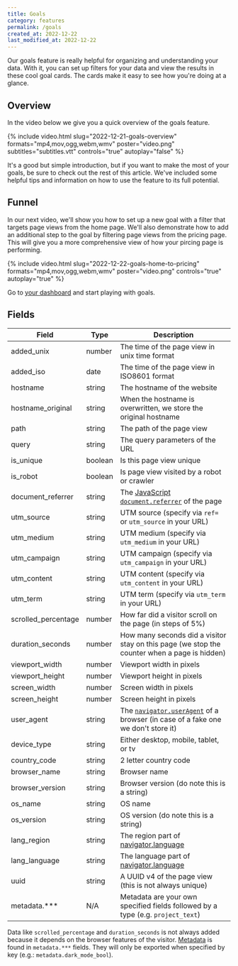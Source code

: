 ```yaml
---
title: Goals
category: features
permalink: /goals
created_at: 2022-12-22
last_modified_at: 2022-12-22
---
```


Our goals feature is really helpful for organizing and understanding your data. With it, you can set up filters for your data and view the results in these cool goal cards. The cards make it easy to see how you're doing at a glance.

## Overview

In the video below we give you a quick overview of the goals feature.

{%
  include video.html
  slug="2022-12-21-goals-overview"
  formats="mp4,mov,ogg,webm,wmv"
  poster="video.png"
  subtitles="subtitles.vtt"
  controls="true"
  autoplay="false"
%}

It's a good but simple introduction, but if you want to make the most of your goals, be sure to check out the rest of this article. We've included some helpful tips and information on how to use the feature to its full potential.

## Funnel

In our next video, we'll show you how to set up a new goal with a filter that targets page views from the home page. We'll also demonstrate how to add an additional step to the goal by filtering page views from the pricing page. This will give you a more comprehensive view of how your pircing page is performing.

{%
  include video.html
  slug="2022-12-22-goals-home-to-pricing"
  formats="mp4,mov,ogg,webm,wmv"
  poster="video.png"
  controls="true"
  autoplay="true"
%}

Go to [your dashboard](https://simpleanalytics.com/select-website/events) and start playing with goals.

## Fields

<div markdown="1">

| Field               | Type      | Description                                                                                                                                                
|---------------------|----------------------------|------------------------------------------------------------------------------------------------------------------------------------------------------------|
| added_unix          | number    | The time of the page view in unix time format                                                                                                              |
| added_iso           | date      | The time of the page view in ISO8601 format                                                                                                                |
| hostname            | string    | The hostname of the website                                                                                                                                |
| hostname_original   | string    | When the hostname is overwritten, we store the original hostname                                                                                           |
| path                | string    | The path of the page view                                                                                                                                  |
| query               | string    | The query parameters of the URL                                                                                                                            |
| is_unique           | boolean   | Is this page view unique                                                                                                                                   |
| is_robot            | boolean   | Is page view visited by a robot or crawler                                                                                                                 |
| document_referrer   | string    | The [JavaScript `document.referrer`](https://developer.mozilla.org/en-US/docs/Web/API/Document/referrer) of the page                                       |
| utm_source          | string    | UTM source (specify via `ref=` or `utm_source` in your URL)                                                                                                |
| utm_medium          | string    | UTM medium (specify via `utm_medium` in your URL)                                                                                                          |
| utm_campaign        | string    | UTM campaign (specify via `utm_campaign` in your URL)                                                                                                      |
| utm_content         | string    | UTM content (specify via `utm_content` in your URL)                                                                                                        |
| utm_term            | string    | UTM term (specify via `utm_term` in your URL)                                                                                                              |
| scrolled_percentage | number    | How far did a visitor scroll on the page (in steps of 5%)                                                                                                  |
| duration_seconds    | number    | How many seconds did a visitor stay on this page (we stop the counter when a page is hidden)                                                               |
| viewport_width      | number    | Viewport width in pixels                                                                                                                                   |
| viewport_height     | number    | Viewport height in pixels                                                                                                                                  |
| screen_width        | number    | Screen width in pixels                                                                                                                                     |
| screen_height       | number    | Screen height in pixels                                                                                                                                    |
| user_agent          | string    | The [`navigator.userAgent`](https://developer.mozilla.org/en-US/docs/Web/API/NavigatorID/userAgent) of a browser (in case of a fake one we don't store it) |
| device_type         | string    | Either desktop, mobile, tablet, or tv                                                                                                                      |
| country_code        | string    | 2 letter country code                                                                                                                                      |
| browser_name        | string    | Browser name                                                                                                                                               |
| browser_version     | string    | Browser version (do note this is a string)                                                                                                                 |
| os_name             | string    | OS name                                                                                                                                                    |
| os_version          | string    | OS version (do note this is a string)                                                                                                                      |
| lang_region         | string    | The region part of [navigator.language](https://developer.mozilla.org/en-US/docs/Web/API/NavigatorLanguage/language)                                       |
| lang_language       | string    | The language part of [navigator.language](https://developer.mozilla.org/en-US/docs/Web/API/NavigatorLanguage/language)                                     |
| uuid                | string    | A UUID v4 of the page view (this is not always unique)                                                                                                     |
| metadata.***        | N/A       | Metadata are your own specified fields followed by a type (e.g. `project_text`)                                                                            |

Data like `scrolled_percentage` and `duration_seconds` is not always added because it depends on the browser features of the visitor. [Metadata](/metadata) is found in `metadata.***` fields. They will only be exported when specified by key (e.g.: `metadata.dark_mode_bool`).

</div>
</details>
